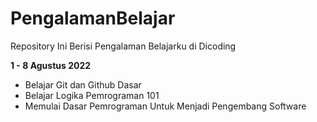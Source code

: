 # PengalamanBelajar
Repository Ini Berisi Pengalaman Belajarku di Dicoding

**1 - 8 Agustus 2022**
  * Belajar Git dan Github Dasar
  * Belajar Logika Pemrograman 101
  * Memulai Dasar Pemrograman Untuk Menjadi Pengembang Software


